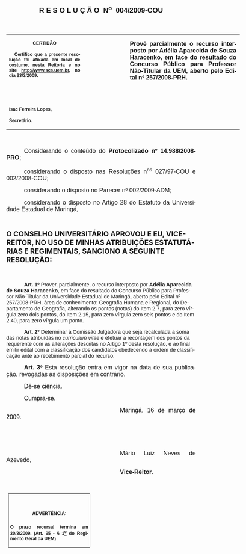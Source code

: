 <body lang=PT-BR link=blue vlink=purple style='tab-interval:35.4pt'>

<div class=Section1>

<p class=MsoNormal align=center style='text-align:center'><b style='mso-bidi-font-weight:
normal'><span style='font-size:14.0pt;mso-bidi-font-size:10.0pt;font-family:
Arial;mso-bidi-font-family:"Times New Roman";mso-no-proof:yes'>R E S O L U Ç Ã
O<span style='mso-spacerun:yes'>  </span>N<sup>o</sup><span
style='mso-spacerun:yes'>  </span>004/2009-COU<o:p></o:p></span></b></p>

<p class=MsoNormal align=center style='text-align:center'><b style='mso-bidi-font-weight:
normal'><span style='font-size:14.0pt;mso-bidi-font-size:10.0pt;font-family:
Arial;mso-bidi-font-family:"Times New Roman";mso-no-proof:yes'><o:p>&nbsp;</o:p></span></b></p>

<table class=MsoNormalTable border=0 cellspacing=0 cellpadding=0 width=621
 style='width:466.1pt;border-collapse:collapse;mso-padding-alt:0cm 5.4pt 0cm 5.4pt'>
 <tr style='mso-yfti-irow:0;mso-yfti-firstrow:yes;mso-yfti-lastrow:yes'>
  <td width=196 valign=top style='width:147.15pt;padding:0cm 5.4pt 0cm 5.4pt'>
  <p class=MsoNormal align=center style='text-align:center;layout-grid-mode:
  char'><b style='mso-bidi-font-weight:normal'><span style='font-size:9.0pt;
  mso-bidi-font-size:10.0pt;font-family:Arial;mso-bidi-font-family:"Times New Roman";
  mso-no-proof:yes'>CERTIDÃO<o:p></o:p></span></b></p>
  <p class=MsoNormal style='text-align:justify'><b style='mso-bidi-font-weight:
  normal'><span style='font-size:9.0pt;mso-bidi-font-size:10.0pt;font-family:
  Arial;mso-bidi-font-family:"Times New Roman";mso-no-proof:yes'><span
  style='mso-spacerun:yes'>   </span>Certifico que a presente resolução foi
  afixada em local de costume, nesta Reitoria e no site<span style='color:blue'>
  </span><a href="http://www.scs.uem.br/"><span style='text-decoration:none;
  text-underline:none'>http://www.scs.uem.br</span></a>, no dia 23/3/2009.<o:p></o:p></span></b></p>
  <p class=MsoNormal><b style='mso-bidi-font-weight:normal'><span
  style='font-size:9.0pt;mso-bidi-font-size:10.0pt;font-family:Arial;
  mso-bidi-font-family:"Times New Roman";mso-no-proof:yes'><o:p>&nbsp;</o:p></span></b></p>
  <p class=MsoNormal><b style='mso-bidi-font-weight:normal'><span
  style='font-size:9.0pt;mso-bidi-font-size:10.0pt;font-family:Arial;
  mso-bidi-font-family:"Times New Roman";mso-no-proof:yes'><o:p>&nbsp;</o:p></span></b></p>
  <p class=MsoNormal><b style='mso-bidi-font-weight:normal'><span
  style='font-size:9.0pt;mso-bidi-font-size:10.0pt;font-family:Arial;
  mso-bidi-font-family:"Times New Roman";mso-no-proof:yes'>Isac Ferreira Lopes,<o:p></o:p></span></b></p>
  <p class=MsoNormal><b style='mso-bidi-font-weight:normal'><span
  style='font-size:9.0pt;mso-bidi-font-size:10.0pt;font-family:Arial;
  mso-bidi-font-family:"Times New Roman";mso-no-proof:yes'>Secretário.<o:p></o:p></span></b></p>
  </td>
  <td width=115 valign=top style='width:86.25pt;padding:0cm 5.4pt 0cm 5.4pt'>
  <p class=MsoNormal style='margin-right:-5.4pt;layout-grid-mode:char'><b
  style='mso-bidi-font-weight:normal'><span style='font-size:11.0pt;mso-bidi-font-size:
  10.0pt;font-family:Arial;mso-bidi-font-family:"Times New Roman";mso-no-proof:
  yes'><o:p>&nbsp;</o:p></span></b></p>
  </td>
  <td width=310 valign=top style='width:232.7pt;padding:0cm 5.4pt 0cm 5.4pt'>
  <p class=MsoNormal style='margin-right:1.7pt;text-align:justify;layout-grid-mode:
  char'><b><span style='font-size:12.0pt;font-family:Arial;mso-bidi-font-family:
  "Times New Roman"'>Provê parcialmente o recurso interposto por Adélia
  Aparecida de Souza Haracenko, </span></b><b style='mso-bidi-font-weight:normal'><span
  style='font-size:12.0pt;font-family:Arial;mso-bidi-font-family:"Times New Roman"'>em
  face do resultado do Concurso Público para Professor Não-Titular da UEM,
  aberto pelo Edital nº 257/2008-PRH.<span style='mso-no-proof:yes'><o:p></o:p></span></span></b></p>
  </td>
 </tr>
</table>

<p class=MsoNormal style='text-align:justify'><span style='font-size:12.0pt;
font-family:Arial;mso-bidi-font-family:"Times New Roman";mso-no-proof:yes'><o:p>&nbsp;</o:p></span></p>

<p class=MsoNormal style='text-align:justify;text-indent:35.4pt'><span
style='font-size:12.0pt;font-family:Arial;mso-bidi-font-family:"Times New Roman";
mso-no-proof:yes'>Considerando o conteúdo do <b style='mso-bidi-font-weight:
normal'>Protocolizado nº 14.988/2008-PRO</b>;<o:p></o:p></span></p>

<p class=MsoNormal style='text-align:justify;text-indent:35.4pt'><span
style='font-size:12.0pt;font-family:Arial;mso-bidi-font-family:"Times New Roman";
mso-no-proof:yes'>considerando o disposto nas Resoluções n<sup>os</sup>
027/97-COU e 002/2008-COU;<o:p></o:p></span></p>

<p class=MsoNormal style='text-align:justify;text-indent:35.4pt'><span
style='font-size:12.0pt;font-family:Arial;mso-bidi-font-family:"Times New Roman";
mso-no-proof:yes'>considerando o disposto no Parecer nº 002/2009-ADM;<o:p></o:p></span></p>

<p class=MsoNormal style='text-align:justify;text-indent:35.4pt'><span
style='font-size:12.0pt;font-family:Arial;mso-bidi-font-family:"Times New Roman"'>considerando
o disposto no Artigo 28 do Estatuto da Universidade Estadual de Maringá,<o:p></o:p></span></p>

<p class=MsoBodyTextIndent style='text-indent:0cm'><o:p>&nbsp;</o:p></p>

<p class=MsoBodyTextIndent><b style='mso-bidi-font-weight:normal'><span
style='font-size:14.0pt'>O CONSELHO UNIVERSITÁRIO APROVOU E EU, VICE-REITOR, NO
USO DE MINHAS ATRIBUIÇÕES ESTATUTÁRIAS E REGIMENTAIS, SANCIONO A SEGUINTE
RESOLUÇÃO:<o:p></o:p></span></b></p>

<p class=MsoNormal style='text-align:justify'><span style='font-size:12.0pt;
mso-bidi-font-size:10.0pt;font-family:Arial;mso-bidi-font-family:"Times New Roman";
mso-no-proof:yes'><o:p>&nbsp;</o:p></span></p>

<p class=Recuodecorpodetexto31 style='margin-bottom:6.0pt;text-indent:35.45pt'><b><span
style='font-family:Arial;mso-bidi-font-family:"Times New Roman";mso-no-proof:
yes'>Art. 1º</span></b><b><span style='font-family:Arial;mso-bidi-font-family:
"Times New Roman"'> </span></b><span style='font-family:Arial;mso-bidi-font-family:
"Times New Roman";mso-bidi-font-weight:bold'>Prover, parcialmente, o recurso
interposto por <b>Adélia Aparecida de Souza Haracenko</b></span><span
style='font-family:Arial;mso-bidi-font-family:"Times New Roman"'>, em face do
resultado do Concurso Público para Professor Não-Titular da Universidade
Estadual de Maringá, aberto pelo Edital nº 257/2008-PRH, área de conhecimento:
Geografia Humana e Regional, do Departamento de Geografia, alterando os pontos
(notas) do Item 2.7, para zero vírgula zero dois pontos, do Item 2.15, para zero
vírgula zero seis pontos e do Item 2.40, para zero vírgula um ponto. <o:p></o:p></span></p>

<p class=Recuodecorpodetexto31 style='margin-bottom:6.0pt;text-indent:35.45pt'><b
style='mso-bidi-font-weight:normal'><span style='font-family:Arial;mso-bidi-font-family:
"Times New Roman"'>Art. 2º</span></b><span style='font-family:Arial;mso-bidi-font-family:
"Times New Roman"'> Determinar à Comissão Julgadora que seja recalculada a soma
das notas atribuídas </span><span style='font-family:Arial'>no <i
style='mso-bidi-font-style:normal'>curriculum vitae</i> e efetuar a recontagem
dos pontos da requerente com as alterações descritas no Artigo 1º desta
resolução, e ao final emitir edital com a classificação dos candidatos
obedecendo a ordem de classificação ante ao recebimento parcial do recurso.</span><span
style='font-family:Arial;mso-bidi-font-family:"Times New Roman";mso-bidi-font-weight:
bold;mso-no-proof:yes'><o:p></o:p></span></p>

<p class=MsoNormal style='text-align:justify;text-indent:35.45pt'><b><span
style='font-size:12.0pt;mso-bidi-font-size:10.0pt;font-family:Arial;mso-no-proof:
yes'>Art. 3º</span></b><span style='font-size:12.0pt;mso-bidi-font-size:10.0pt;
font-family:Arial;mso-no-proof:yes'> </span><span style='font-size:12.0pt;
font-family:Arial;mso-bidi-font-family:"Times New Roman";mso-no-proof:yes'>Esta
resolução entra em vigor na data de sua publicação, revogadas as disposições em
contrário.<o:p></o:p></span></p>

<p class=MsoNormal style='text-align:justify;text-indent:35.45pt'><span
style='font-size:12.0pt;font-family:Arial;color:black;mso-no-proof:yes'>Dê-se
ciência.<o:p></o:p></span></p>

<p class=MsoNormal style='text-align:justify;text-indent:35.45pt'><span
style='font-size:12.0pt;font-family:Arial;color:black;mso-no-proof:yes'>Cumpra-se.<o:p></o:p></span></p>

<p class=MsoNormal style='text-align:justify;text-indent:8.0cm'><span
style='font-size:12.0pt;font-family:Arial;color:black;mso-no-proof:yes'>Maringá,
16 de março de 2009.<o:p></o:p></span></p>

<p class=MsoNormal style='text-align:justify;text-indent:8.0cm'><span
style='font-size:12.0pt;font-family:Arial;mso-bidi-font-family:"Times New Roman";
mso-no-proof:yes'><o:p>&nbsp;</o:p></span></p>

<p class=MsoNormal style='text-align:justify;text-indent:8.0cm'><span
style='font-size:12.0pt;font-family:Arial;mso-bidi-font-family:"Times New Roman";
mso-no-proof:yes'><o:p>&nbsp;</o:p></span></p>

<p class=MsoNormal style='text-align:justify;text-indent:8.0cm'><span
style='font-size:12.0pt;font-family:Arial;mso-bidi-font-family:"Times New Roman"'>Mário
Luiz Neves de Azevedo,<o:p></o:p></span></p>

<p class=MsoNormal style='text-align:justify;text-indent:8.0cm;tab-stops:8.0cm 276.45pt'><b
style='mso-bidi-font-weight:normal'><span style='font-size:12.0pt;font-family:
Arial;mso-bidi-font-family:"Times New Roman"'>Vice-Reitor.<o:p></o:p></span></b></p>

<p class=MsoNormal style='text-align:justify;text-indent:8.0cm;tab-stops:8.0cm 276.45pt'><b
style='mso-bidi-font-weight:normal'><span style='font-size:12.0pt;font-family:
Arial;mso-bidi-font-family:"Times New Roman";mso-no-proof:yes'><o:p>&nbsp;</o:p></span></b></p>

<table class=MsoNormalTable border=1 cellspacing=0 cellpadding=0
 style='margin-left:3.5pt;border-collapse:collapse;border:none;mso-border-alt:
 solid windowtext .5pt;mso-padding-alt:0cm 3.5pt 0cm 3.5pt;mso-border-insideh:
 .5pt solid windowtext;mso-border-insidev:.5pt solid windowtext'>
 <tr style='mso-yfti-irow:0;mso-yfti-firstrow:yes;mso-yfti-lastrow:yes'>
  <td width=207 valign=top style='width:155.6pt;border:solid windowtext 1.0pt;
  mso-border-alt:solid windowtext .5pt;padding:0cm 3.5pt 0cm 3.5pt'>
  <h1 align=center style='text-align:center'><span style='font-size:9.0pt;
  mso-bidi-font-size:10.0pt'>ADVERTÊNCIA:<o:p></o:p></span></h1>
  <p class=MsoNormal style='text-align:justify'><b style='mso-bidi-font-weight:
  normal'><span style='font-size:9.0pt;mso-bidi-font-size:10.0pt;font-family:
  Arial;mso-bidi-font-family:"Times New Roman"'>O prazo recursal termina em 30/3/2009.
  (Art. 95 - § 1<u><sup>o</sup></u> do Regimento Geral da UEM)</span></b><span
  style='font-size:9.0pt;mso-bidi-font-size:10.0pt;font-family:Arial;
  mso-bidi-font-family:"Times New Roman"'><o:p></o:p></span></p>
  </td>
 </tr>
</table>

<p class=MsoNormal style='text-align:justify;text-indent:8.0cm;tab-stops:8.0cm 276.45pt'><b
style='mso-bidi-font-weight:normal'><span style='font-size:12.0pt;font-family:
Arial;mso-bidi-font-family:"Times New Roman";mso-no-proof:yes'><o:p>&nbsp;</o:p></span></b></p>

</div>

</body>
